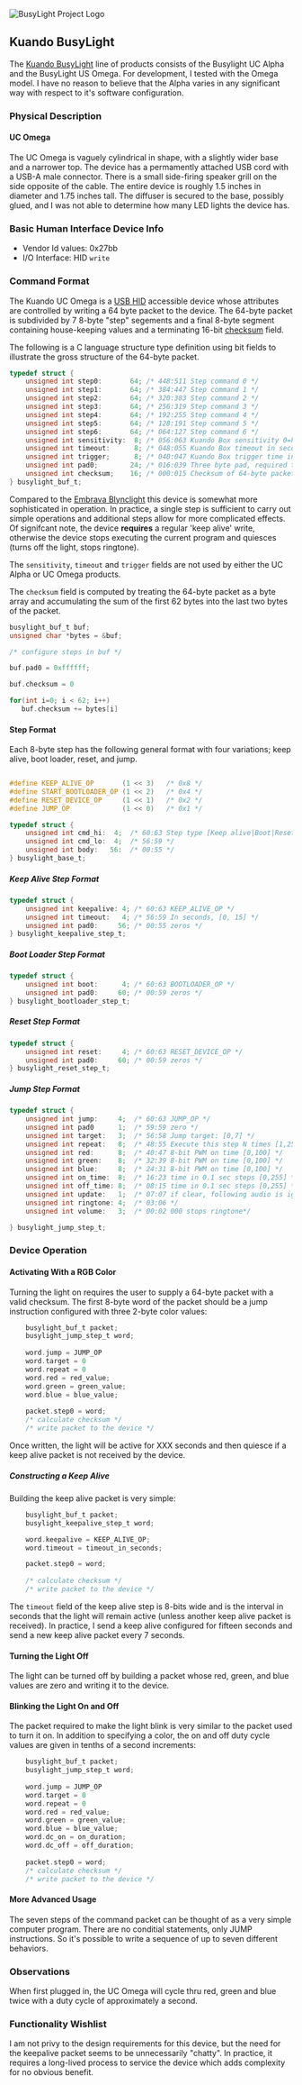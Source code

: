 ![BusyLight Project Logo][1]

## Kuando BusyLight

The [Kuando BusyLight][0] line of products consists of the Busylight
UC Alpha and the BusyLight US Omega. For development, I tested with
the Omega model. I have no reason to believe that the Alpha varies in
any significant way with respect to it's software configuration.

### Physical Description

#### UC Omega

The UC Omega is vaguely cylindrical in shape, with a slightly wider
base and a narrower top. The device has a permamently attached USB
cord with a USB-A male connector. There is a small side-firing speaker
grill on the side opposite of the cable. The entire device is roughly
1.5 inches in diameter and 1.75 inches tall. The diffuser is secured
to the base, possibly glued, and I was not able to determine how many
LED lights the device has.

### Basic Human Interface Device Info

- Vendor Id values: 0x27bb
- I/O Interface: HID `write`

### Command Format

The Kuando UC Omega is a [USB HID][H] accessible device whose
attributes are controlled by writing a 64 byte packet to the device.
The 64-byte packet is subdivided by 7 8-byte "step" segements and a
final 8-byte segment containing house-keeping values and a terminating
16-bit [checksum][CHKSUM] field.

The following is a C language structure type definition using bit
fields to illustrate the gross structure of the 64-byte packet.

```C
typedef struct {
	unsigned int step0:       64; /* 448:511 Step command 0 */
	unsigned int step1:       64; /* 384:447 Step command 1 */
	unsigned int step2:       64; /* 320:383 Step command 2 */
	unsigned int step3:       64; /* 256:319 Step command 3 */
	unsigned int step4:       64; /* 192:255 Step command 4 */
	unsigned int step5:       64; /* 128:191 Step command 5 */
	unsigned int step6:       64; /* 064:127 Step command 6 */
	unsigned int sensitivity:  8; /* 056:063 Kuando Box sensitivity 0=hi, 31=low [0,31] */
	unsigned int timeout:      8; /* 048:055 Kuando Box timeout in seconds [1,30] */
	unsigned int trigger;      8; /* 040:047 Kuando Box trigger time in ms [1, 250] */
	unsigned int pad0;        24; /* 016:039 Three byte pad, required to be 0xffffff */	
	unsigned int checksum;    16; /* 000:015 Checksum of 64-byte packet */
} busylight_buf_t;
```

Compared to the [Embrava Blynclight][Embrava] this device is somewhat more
sophisticated in operation. In practice, a single step is sufficient
to carry out simple operations and additional steps allow for more
complicated effects. Of signifcant note, the device **requires** a regular
'keep alive' write, otherwise the device stops executing the current
program and quiesces (turns off the light, stops ringtone).

The `sensitivity`, `timeout` and `trigger` fields are not used by either
the UC Alpha or UC Omega products.

The `checksum` field is computed by treating the 64-byte packet as a
byte array and accumulating the sum of the first 62 bytes into the
last two bytes of the packet.

```C
busylight_buf_t buf;
unsigned char *bytes = &buf;

/* configure steps in buf */

buf.pad0 = 0xffffff;

buf.checksum = 0

for(int i=0; i < 62; i++)
   buf.checksum += bytes[i]
```


#### Step Format

Each 8-byte step has the following general format with four
variations; keep alive, boot loader, reset, and jump.

```C

#define KEEP_ALIVE_OP       (1 << 3)   /* 0x8 */
#define START_BOOTLOADER_OP (1 << 2)   /* 0x4 */
#define RESET_DEVICE_OP     (1 << 1)   /* 0x2 */
#define JUMP_OP             (1 << 0)   /* 0x1 */

typedef struct {
	unsigned int cmd_hi:  4;  /* 60:63 Step type [Keep alive|Boot|Reset|Jump] */
	unsigned int cmd_lo:  4;  /* 56:59 */
	unsigned int body:   56:  /* 00:55 */
} busylight_base_t;
```

##### Keep Alive Step Format

```C
typedef struct {
    unsigned int keepalive: 4; /* 60:63 KEEP_ALIVE_OP */
	unsigned int timeout:   4; /* 56:59 In seconds, [0, 15] */
	unsigned int pad0:     56; /* 00:55 zeros */
} busylight_keepalive_step_t;	
```

##### Boot Loader Step Format

```C
typedef struct {
    unsigned int boot:      4; /* 60:63 BOOTLOADER_OP */
	unsigned int pad0:     60; /* 00:59 zeros */
} busylight_bootloader_step_t;
```

##### Reset Step Format
```C
typedef struct {
    unsigned int reset:     4; /* 60:63 RESET_DEVICE_OP */
	unsigned int pad0:     60; /* 00:59 zeros */
} busylight_reset_step_t;
```

##### Jump Step Format
```C
typedef struct {
    unsigned int jump:     4;  /* 60:63 JUMP_OP */
	unsigned int pad0      1;  /* 59:59 zero */
	unsigned int target:   3;  /* 56:58 Jump target: [0,7] */
	unsigned int repeat:   8;  /* 48:55 Execute this step N times [1,255] */
	unsigned int red:      8;  /* 40:47 8-bit PWM on time [0,100] */
	unsigned int green:    8;  /* 32:39 8-bit PWM on time [0,100] */
	unsigned int blue:     8;  /* 24:31 8-bit PWM on time [0,100] */
	unsigned int on_time:  8;  /* 16:23 time in 0.1 sec steps [0,255] */
	unsigned int off_time: 8;  /* 08:15 time in 0.1 sec steps [0,255] */
	unsigned int update:   1;  /* 07:07 if clear, following audio is ignored*/
	unsigned int ringtone: 4;  /* 03:06 */
	unsigned int volume:   3;  /* 00:02 000 stops ringtone*/	

} busylight_jump_step_t;
```

### Device Operation


#### Activating With a RGB Color

Turning the light on requires the user to supply a 64-byte packet
with a valid checksum. The first 8-byte word of the packet should
be a jump instruction configured with three 2-byte color values:

```C
    busylight_buf_t packet;
    busylight_jump_step_t word;
    
    word.jump = JUMP_OP
    word.target = 0
    word.repeat = 0
    word.red = red_value;
    word.green = green_value;
    word.blue = blue_value;
    
    packet.step0 = word;
	/* calculate checksum */
	/* write packet to the device */
```

Once written, the light will be active for XXX seconds and then quiesce if
a keep alive packet is not received by the device.

##### Constructing a Keep Alive

Building the keep alive packet is very simple:

```C
    busylight_buf_t packet;
    busylight_keepalive_step_t word;

	word.keepalive = KEEP_ALIVE_OP;
	word.timeout = timeout_in_seconds;

	packet.step0 = word;
	
	/* calculate checksum */
	/* write packet to the device */
```

The `timeout` field of the keep alive step is 8-bits wide and is the
interval in seconds that the light will remain active (unless another
keep alive packet is received). In practice, I send a keep alive
configured for fifteen seconds and send a new keep alive packet every
7 seconds.

#### Turning the Light Off

The light can be turned off by building a packet whose red, green, and
blue values are zero and writing it to the device.


#### Blinking the Light On and Off

The packet required to make the light blink is very similar to the packet
used to turn it on. In addition to specifying a color, the on and off duty
cycle values are given in tenths of a second increments:

```C
    busylight_buf_t packet;
    busylight_jump_step_t word;
    
    word.jump = JUMP_OP
    word.target = 0
    word.repeat = 0
    word.red = red_value;
    word.green = green_value;
    word.blue = blue_value;
    word.dc_on = on_duration;
	word.dc_off = off_duration;
    
    packet.step0 = word;
	/* calculate checksum */
	/* write packet to the device */
```

#### More Advanced Usage

The seven steps of the command packet can be thought of as a very
simple computer program. There are no conditial statements,
only JUMP instructions. So it's possible to write a sequence of
up to seven different behaviors. 


### Observations

When first plugged in, the UC Omega will cycle thru red, green and blue twice with
a duty cycle of approximately a second.


### Functionality Wishlist

I am not privy to the design requirements for this device, but the need for the
keepalive packet seems to be unnecessarily "chatty". In practice, it requires a
long-lived process to service the device which adds complexity for no obvious
benefit.


[0]: https://busylight.com
[1]: https://github.com/JnyJny/busylight/blob/master/docs/assets/BusyLightLogo.png
[H]: https://github.com/libusb/hidapi
[Embrava]: https://github.com/JnyJny/busylight/blob/master/docs/devices/embrava.md
[CHKSUM]: https://wikipedia.com/checksum
